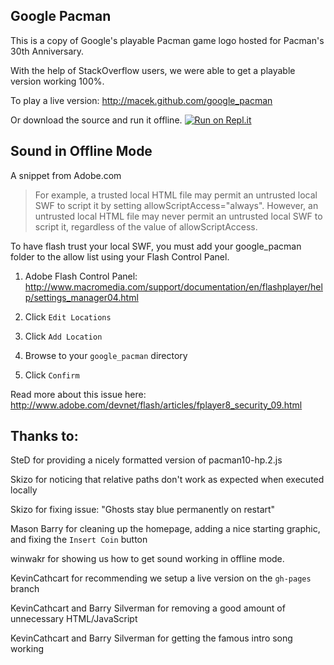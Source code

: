 Google Pacman
-------------

This is a copy of Google's playable Pacman game logo hosted for
Pacman's 30th Anniversary.

With the help of StackOverflow users, we were able to get a playable
version working 100%.

To play a live version: http://macek.github.com/google_pacman

Or download the source and run it offline.
[![Run on Repl.it](https://repl.it/badge/github/macek/google_pacman)](https://repl.it/github/macek/google_pacman)


Sound in Offline Mode
---------------------

A snippet from Adobe.com

> For example, a trusted local HTML file may permit an untrusted local SWF to script it by setting allowScriptAccess="always". However, an untrusted local HTML file may never permit an untrusted local SWF to script it, regardless of the value of allowScriptAccess.

To have flash trust your local SWF, you must add your google_pacman
folder to the allow list using your Flash Control Panel.

1. Adobe Flash Control Panel: 
   http://www.macromedia.com/support/documentation/en/flashplayer/help/settings_manager04.html

2. Click `Edit Locations`

3. Click `Add Location`

4. Browse to your `google_pacman` directory

5. Click `Confirm`

Read more about this issue here:
http://www.adobe.com/devnet/flash/articles/fplayer8_security_09.html



Thanks to:
----------
SteD for providing a nicely formatted version of pacman10-hp.2.js

Skizo for noticing that relative paths don't work as expected when
executed locally

Skizo for fixing issue: "Ghosts stay blue permanently on restart"

Mason Barry for cleaning up the homepage, adding a nice starting graphic,
and fixing the `Insert Coin` button

winwakr for showing us how to get sound working in offline mode.

KevinCathcart for recommending we setup a live version on the `gh-pages` branch

KevinCathcart and Barry Silverman for removing a good amount of unnecessary HTML/JavaScript

KevinCathcart and Barry Silverman for getting the famous intro song working
